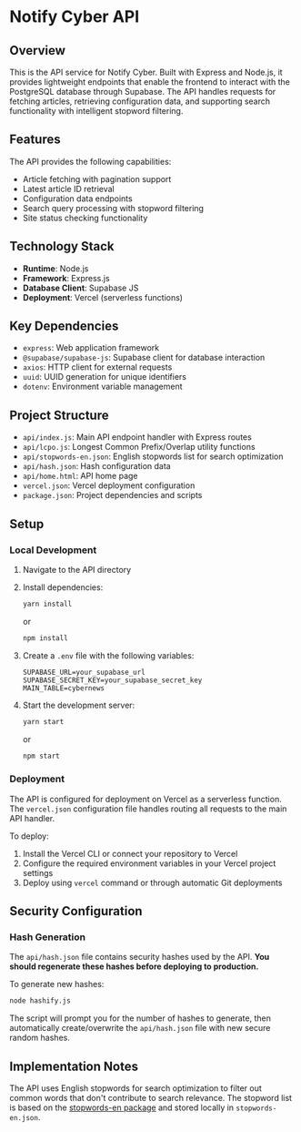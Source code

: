 # Notify Cyber API

## Overview

This is the API service for Notify Cyber. Built with Express and Node.js, it provides lightweight endpoints that enable the frontend to interact with the PostgreSQL database through Supabase. The API handles requests for fetching articles, retrieving configuration data, and supporting search functionality with intelligent stopword filtering.

## Features

The API provides the following capabilities:

- Article fetching with pagination support
- Latest article ID retrieval
- Configuration data endpoints
- Search query processing with stopword filtering
- Site status checking functionality

## Technology Stack

- **Runtime**: Node.js
- **Framework**: Express.js
- **Database Client**: Supabase JS
- **Deployment**: Vercel (serverless functions)

## Key Dependencies

- `express`: Web application framework
- `@supabase/supabase-js`: Supabase client for database interaction
- `axios`: HTTP client for external requests
- `uuid`: UUID generation for unique identifiers
- `dotenv`: Environment variable management

## Project Structure

- `api/index.js`: Main API endpoint handler with Express routes
- `api/lcpo.js`: Longest Common Prefix/Overlap utility functions
- `api/stopwords-en.json`: English stopwords list for search optimization
- `api/hash.json`: Hash configuration data
- `api/home.html`: API home page
- `vercel.json`: Vercel deployment configuration
- `package.json`: Project dependencies and scripts

## Setup

### Local Development

1. Navigate to the API directory
2. Install dependencies:

   ```bash
   yarn install
   ```

   or

   ```bash
   npm install
   ```

3. Create a `.env` file with the following variables:

   ```env
   SUPABASE_URL=your_supabase_url
   SUPABASE_SECRET_KEY=your_supabase_secret_key
   MAIN_TABLE=cybernews
   ```

4. Start the development server:
   ```bash
   yarn start
   ```
   or
   ```bash
   npm start
   ```

### Deployment

The API is configured for deployment on Vercel as a serverless function. The `vercel.json` configuration file handles routing all requests to the main API handler.

To deploy:

1. Install the Vercel CLI or connect your repository to Vercel
2. Configure the required environment variables in your Vercel project settings
3. Deploy using `vercel` command or through automatic Git deployments

## Security Configuration

### Hash Generation

The `api/hash.json` file contains security hashes used by the API. **You should regenerate these hashes before deploying to production.**

To generate new hashes:

```bash
node hashify.js
```

The script will prompt you for the number of hashes to generate, then automatically create/overwrite the `api/hash.json` file with new secure random hashes.

## Implementation Notes

The API uses English stopwords for search optimization to filter out common words that don't contribute to search relevance. The stopword list is based on the [stopwords-en package](https://github.com/interup/stopwords-en) and stored locally in `stopwords-en.json`.
